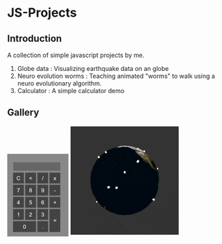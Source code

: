 # JS-Projects

## Introduction
A collection of simple javascript projects by me.

1. Globe data : Visualizing earthquake data on an globe
2. Neuro evolution worms : Teaching animated "worms" to walk using a neuro evolutionary algorithm.
3. Calculator : A simple calculator demo

## Gallery
![Calculator](https://github.com/adityapande-1995/JS-Projects/blob/master/Calculator/calcgif.gif "Calculator")
![Globe](https://github.com/adityapande-1995/JS-Projects/blob/master/Globe-data-visualize/globe_min.gif "Globe")
